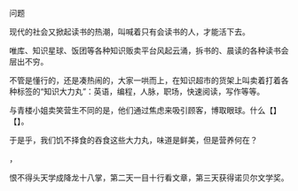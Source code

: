 


问题

现代的社会又掀起读书的热潮，叫喊着只有会读书的人，才能活下去。

唯库、知识星球、饭团等各种知识贩卖平台风起云涌，拆书的、晨读的各种读书会层出不穷。

不管是懂行的，还是凑热闹的，大家一哄而上，在知识超市的货架上叫卖着打着各种标签的“知识大力丸”：英语，编程，人脉，职场，快速阅读，写作等等。

与青楼小姐卖笑营生不同的是，他们通过焦虑来吸引顾客，博取眼球。什么【】【】。

于是乎，我们饥不择食的吞食这些大力丸，味道是鲜美，但是营养何在？

，

恨不得头天学成降龙十八掌，第二天一目十行看文章，第三天获得诺贝尔文学奖。











<!--stackedit_data:
eyJoaXN0b3J5IjpbLTgzMzI0MTU5Nl19
-->